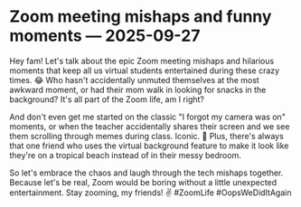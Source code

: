 # Zoom meeting mishaps and funny moments — 2025-09-27

Hey fam! Let's talk about the epic Zoom meeting mishaps and hilarious moments that keep all us virtual students entertained during these crazy times. 😂 Who hasn't accidentally unmuted themselves at the most awkward moment, or had their mom walk in looking for snacks in the background? It's all part of the Zoom life, am I right?

And don't even get me started on the classic "I forgot my camera was on" moments, or when the teacher accidentally shares their screen and we see them scrolling through memes during class. Iconic. 🤣 Plus, there's always that one friend who uses the virtual background feature to make it look like they're on a tropical beach instead of in their messy bedroom.

So let's embrace the chaos and laugh through the tech mishaps together. Because let's be real, Zoom would be boring without a little unexpected entertainment. Stay zooming, my friends! ✌️ #ZoomLife #OopsWeDidItAgain